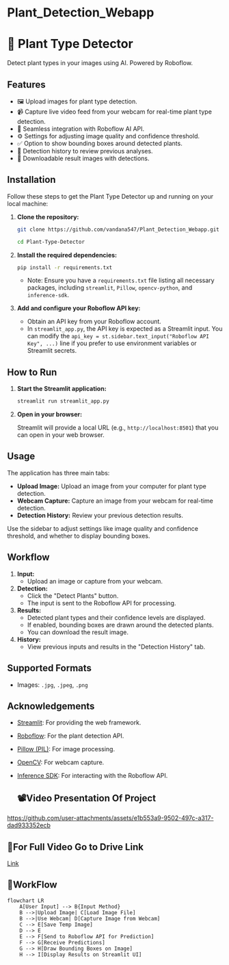 # Plant_Detection_Webapp
# 📸 Plant Type Detector

Detect plant types in your images using AI. Powered by Roboflow.

## Features

* 🖼️ Upload images for plant type detection.
* 📹  Capture live video feed from your webcam for real-time plant type detection.
* 🔗 Seamless integration with Roboflow AI API.
* ⚙️ Settings for adjusting image quality and confidence threshold.
* ✅ Option to show bounding boxes around detected plants.
* 📁 Detection history to review previous analyses.
* 🚀 Downloadable result images with detections.

## Installation

Follow these steps to get the Plant Type Detector up and running on your local machine:

1.  **Clone the repository:**

    ```bash
    git clone https://github.com/vandana547/Plant_Detection_Webapp.git

    cd Plant-Type-Detector
    ```

2.  **Install the required dependencies:**

    ```bash
    pip install -r requirements.txt
    ```

    * Note: Ensure you have a `requirements.txt` file listing all necessary packages, including `streamlit`, `Pillow`, `opencv-python`, and `inference-sdk`.

3.  **Add and configure your Roboflow API key:**
    * Obtain an API key from your Roboflow account.
    * In `streamlit_app.py`, the API key is expected as a Streamlit input. You can modify the `api_key = st.sidebar.text_input("Roboflow API Key", ...)` line if you prefer to use environment variables or Streamlit secrets.

## How to Run

1.  **Start the Streamlit application:**

    ```bash
    streamlit run streamlit_app.py
    ```

2.  **Open in your browser:**

    Streamlit will provide a local URL (e.g., `http://localhost:8501`) that you can open in your web browser.

## Usage

The application has three main tabs:

* **Upload Image:** Upload an image from your computer for plant type detection.
* **Webcam Capture:** Capture an image from your webcam for real-time detection.
* **Detection History:** Review your previous detection results.

Use the sidebar to adjust settings like image quality and confidence threshold, and whether to display bounding boxes.

## Workflow

1.  **Input:**
    * Upload an image or capture from your webcam.
2.  **Detection:**
    * Click the "Detect Plants" button.
    * The input is sent to the Roboflow API for processing.
3.  **Results:**
    * Detected plant types and their confidence levels are displayed.
    * If enabled, bounding boxes are drawn around the detected plants.
    * You can download the result image.
4.  **History:**
    * View previous inputs and results in the "Detection History" tab.

## Supported Formats

* Images: `.jpg`, `.jpeg`, `.png`

## Acknowledgements

* [Streamlit](https://streamlit.io/): For providing the web framework.
* [Roboflow](https://roboflow.com/): For the plant detection API.
* [Pillow (PIL)](https://pillow.readthedocs.io/): For image processing.
* [OpenCV](https://opencv.org/): For webcam capture.
* [Inference SDK](https://docs.roboflow.com/inference/python): For interacting with the Roboflow API.

  ## 📽️Video Presentation Of Project
  


https://github.com/user-attachments/assets/e1b553a9-9502-497c-a317-dad933352ecb

## 🔗For Full Video Go to Drive Link
[Link]()

##  🔁WorkFlow

```mermaid
flowchart LR
    A[User Input] --> B{Input Method}
    B -->|Upload Image| C[Load Image File]
    B -->|Use Webcam| D[Capture Image from Webcam]
    C --> E[Save Temp Image]
    D --> E
    E --> F[Send to Roboflow API for Prediction]
    F --> G[Receive Predictions]
    G --> H[Draw Bounding Boxes on Image]
    H --> I[Display Results on Streamlit UI]
```
